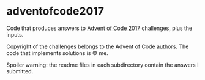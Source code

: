 # adventofcode2017

Code that produces answers to [Advent of Code 2017][advent-of-code-2017] challenges, plus the inputs.

Copyright of the challenges belongs to the Advent of Code authors. The
code that implements solutions is &copy; me.

Spoiler warning: the readme files in each subdirectory contain the answers I submitted.

  [advent-of-code-2017]: https://adventofcode.com/2017
